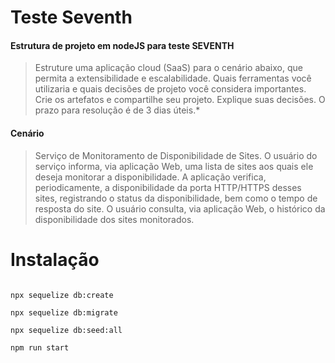# Teste Seventh
#### Estrutura de projeto em nodeJS para teste SEVENTH

> Estruture uma aplicação cloud (SaaS) para o cenário abaixo, que permita a extensibilidade e escalabilidade. Quais ferramentas você utilizaria e quais decisões de projeto você considera importantes. 
Crie os artefatos e compartilhe seu projeto. Explique suas decisões. 
O prazo para resolução é de 3 dias úteis.*


#### Cenário
> Serviço de Monitoramento de Disponibilidade de Sites. O usuário do serviço informa, via aplicação Web, uma lista de sites aos quais ele deseja monitorar a disponibilidade. A aplicação verifica, periodicamente, a disponibilidade da porta HTTP/HTTPS desses sites, registrando o status da disponibilidade, bem como o tempo de resposta do site.
O usuário consulta, via aplicação Web, o histórico da disponibilidade dos sites monitorados.



# Instalação
```npm i
```
```
npx sequelize db:create
```
```
npx sequelize db:migrate
```
```
npx sequelize db:seed:all     
```
```
npm run start
```